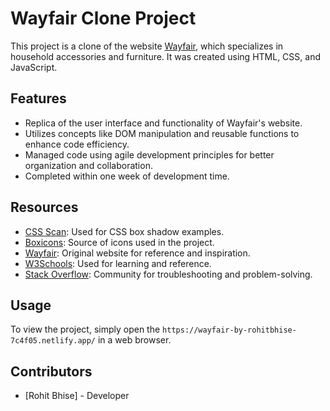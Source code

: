 # Wayfair Clone Project

This project is a clone of the website [Wayfair](https://www.wayfair.com/), which specializes in household accessories and furniture. It was created using HTML, CSS, and JavaScript.

## Features

- Replica of the user interface and functionality of Wayfair's website.
- Utilizes concepts like DOM manipulation and reusable functions to enhance code efficiency.
- Managed code using agile development principles for better organization and collaboration.
- Completed within one week of development time.

## Resources

- [CSS Scan](https://getcssscan.com/css-box-shadow-examples): Used for CSS box shadow examples.
- [Boxicons](https://boxicons.com/): Source of icons used in the project.
- [Wayfair](https://www.wayfair.com/): Original website for reference and inspiration.
- [W3Schools](https://www.w3schools.com/): Used for learning and reference.
- [Stack Overflow](https://stackoverflow.com/): Community for troubleshooting and problem-solving.

## Usage

To view the project, simply open the `https://wayfair-by-rohitbhise-7c4f05.netlify.app/` in a web browser.

## Contributors

- [Rohit Bhise] - Developer

